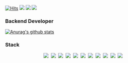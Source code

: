 [![Hits](https://hits.seeyoufarm.com/api/count/incr/badge.svg?url=https%3A%2F%2Fgithub.com%2Fzwooo96&count_bg=%2379C83D&title_bg=%23555555&icon=&icon_color=%23E7E7E7&title=hits&edge_flat=false)](https://hits.seeyoufarm.com)
<a href="https://jiwoo-yi.netlify.app/"><img src="https://img.shields.io/badge/Portfolio-00C7B7?style=flat-square&logo=Netlify&logoColor=white&link=https://jiwoo-yi.netlify.app/"/></a>
<a href="https://velog.io/@zwooo96"><img src="https://img.shields.io/badge/Tech%20Blog-black?style=flat-square&logo=Vimeo&logoColor=white&link=https://velog.io/@zwooo96"/></a>
<a href="mailto:dlwldn385@naver.com"><img src="https://img.shields.io/badge/Gmail-d14836?style=flat-square&logo=Gmail&logoColor=white&link=dlwldn385@naver.com"/></a>

### Backend Developer
[![Anurag's github stats](https://github-readme-stats.vercel.app/api?username=zwooo96)](https://github.com/anuraghazra/github-readme-stats)

### Stack
<div align="center">
	<img src="https://img.shields.io/badge/Java-007396?style=flat-square&logo=Java&logoColor=white"/></a>&nbsp
	<img src="https://img.shields.io/badge/Python-3766AB?style=flat-square&logo=Python&logoColor=white"/></a>&nbsp
	<img src="https://img.shields.io/badge/Swift-FA7343?style=flat-square&logo=Swift&logoColor=white"/></a>&nbsp
	<img src="https://img.shields.io/badge/C-A8B9CC?style=flat-square&logo=C&logoColor=white"/></a>&nbsp
	<img src="https://img.shields.io/badge/HTML-E34F26?style=flat-square&logo=HTML5&logoColor=white"/></a>&nbsp
	<img src="https://img.shields.io/badge/CSS-1572B6?style=flat-square&logo=CSS3&logoColor=white"/></a>&nbsp
	<img src="https://img.shields.io/badge/Javascript-F7DF1E?style=flat-square&logo=Javascript&logoColor=white"/></a>&nbsp
	<img src="https://img.shields.io/badge/Spring-6DB33F?style=flat-square&logo=Spring&logoColor=white"/></a>&nbsp
	<img src="https://img.shields.io/badge/Oracle-F80000?style=flat-square&logo=Oracle&logoColor=white"/></a>&nbsp
	<img src="https://img.shields.io/badge/Git-F05032?style=flat-square&logo=Git&logoColor=white"/></a>&nbsp
	<img src="https://img.shields.io/badge/Svn-809CC9?style=flat-square&logo=Subversion&logoColor=white"/></a>&nbsp
</div>
